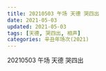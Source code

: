 ```yaml
---
title: 20210503 午场 天德 哭四出
date: 2021-05-03
updated: 2021-05-03
tags: [天德, 哭四出, 相声] 
categories: 辛丑年场次(2021)
---
```

20210503 午场 天德 哭四出

